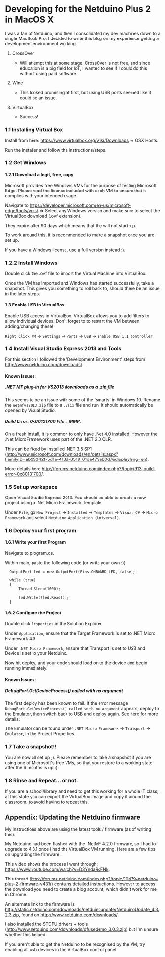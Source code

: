 # Developing for the Netduino Plus 2 in MacOS X

I was a fan of Netduino, and then I consolidated my dev machines down to a single MacBook Pro. I decided to write this blog on my experience getting a development environment working.

1. CrossOver
   - Will attempt this at some stage. CrossOver is not free, and since education is a big field for IoT, I wanted to see if I could do this without using paid software.

2. Wine
   - This looked promising at first, but using USB ports seemed like it could be an issue.

3. VirtualBox
   - Success!

### 1.1 Installing Virtual Box

  Install from here: https://www.virtualbox.org/wiki/Downloads => OSX Hosts.

  Run the installer and follow the instructions/steps.

### 1.2 Get Windows

#### 1.2.1 Download a legit, free, copy
  Microsoft provides free Windows VMs for the purpose of testing Microsoft Edge. Please read the license included with each VM to ensure that it complies with your intended usage.

  Navigate to https://developer.microsoft.com/en-us/microsoft-edge/tools/vms/ => Select any Windows version and make sure to select the VirtualBox download (.ovf extension).

  They expire after 90 days which means that the will not start-up.

  To work around this, it is recommended to make a snapshot once you are set up.

  If you have a Windows license, use a full version instead :).

### 1.2.2 Install Windows

  Double click the .ovf file to import the Virtual Machine into VirtualBox.

  Once the VM has imported and Windows has started successfully, take a snapshot. This gives you something to roll back to, should there be an issue in the later steps.

#### 1.3 Enable USB in VirtualBox

  Enable USB access in VirtualBox. VirtualBox allows you to add filters to allow individual devices. Don't forget to to restart the VM between adding/changing these!

  `Right Click VM` -> `Settings` -> `Ports` -> `USB` -> `Enable USB 1.1 Controller`

### 1.4 Install Visual Studio Express 2013 and Tools

  For this section I followed the 'Development Environment' steps from http://www.netduino.com/downloads/.

#### Known Issues:

##### .NET MF plug-in for VS2013 downloads as a .zip file

  This seems to be an issue with some of the 'smarts' in Windows 10. Rename the `netmfvs2013.zip` file to a `.vsix` file and run. It should automatically be opened by Visual Studio.

##### Build Error: <i>0x80131700 File = MMP.</i>
  On a fresh install, it is common to only have .Net 4.0 installed.
  However the .Net MicroFramework uses part of the .NET 2.0 CLR.

  This can be fixed by installed .NET 3.5 SP1 (http://www.microsoft.com/downloads/en/details.aspx?FamilyID=ab99342f-5d1a-413d-8319-81da479ab0d7&displaylang=en).

  More details here http://forums.netduino.com/index.php?/topic/913-build-error-0x80131700/.

### 1.5 Set up workspace

  Open Visual Studio Express 2013. You should be able to create a new project using a .Net Micro Framework Template.

  Under `File`, go `New Project` -> `Installed` -> `Templates` -> `Visual C#` -> `Micro Framework` and select `Netduino Application (Universal)`.

### 1.6 Deploy your first program

#### 1.6.1 Write your first Program

  Navigate to program.cs.

  Within main, paste the following code (or write your own :))

  ```
    OutputPort led = new OutputPort(Pins.ONBOARD_LED, false);

    while (true)
    {
        Thread.Sleep(1000);

        led.Write(!led.Read());
    }
  ```

#### 1.6.2 Configure the Project

  Double click `Properties` in the Solution Explorer.

  Under `Application`, ensure that the Target Framework is set to .NET Micro Framework 4.3

  Under `.NET Micro Framework`, ensure that Transport is set to USB and Device is set to your Netduino.

  Now hit deploy, and your code should load on to the device and begin running immediately.

#### Known Issues:

##### DebugPort.GetDeviceProcess() called with no argument

  The first deploy has been known to fail. If the error message `DebugPort.GetDeviceProcess() called with no argument` appears, deploy to the Emulator, then switch back to USB and deploy again. See here for more details:

  The Emulator can be found under `.NET Micro Framework` -> `Transport` -> `Emulator`, in the Project Properties.

### 1.7 Take a snapshot!!

  You are now all set up ;). Please remember to take a snapshot if you are using one of Microsoft's free VMs, so that you restore to a working state after the 6 months is up :).

### 1.8 Rinse and Repeat... or not.

  If you are a school/library and need to get this working for a whole IT class, at this state you can export the VirtualBox image and copy it around the classroom, to avoid having to repeat this.

## Appendix: Updating the Netduino firmware

  My instructions above are using the latest tools / firmware (as of writing this).

  My Netduino had been flashed with the .NetMF 4.2.0 firmware, so I had to upgrade to 4.3.1 once I had the VirtualBox VM running. Here are a few tips on upgrading the firmware.

  This video shows the process I went through: https://www.youtube.com/watch?v=D3YndaRcFNk.

  This thread (http://forums.netduino.com/index.php?/topic/10479-netduino-plus-2-firmware-v431/) contains detailed instructions. However to access the download you need to create a blog account, which didn't work for me in Chrome.

  An alternate link to the firmware is http://static.netduino.com/downloads/netduinoupdate/NetduinoUpdate_4.3.2.3.zip, found on http://www.netduino.com/downloads/.

  I also installed the STDFU drivers + tools (http://www.netduino.com/downloads/dfusedemo_3.0.3.zip) but I'm unsure whether this helped.

  If you aren't able to get the Netduino to be recognised by the VM, try enabling all usb devices in the VirtualBox control panel.
